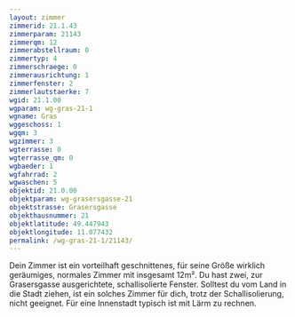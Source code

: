 ```yaml
---
layout: zimmer
zimmerid: 21.1.43
zimmerparam: 21143
zimmerqm: 12
zimmerabstellraum: 0
zimmertyp: 4
zimmerschraege: 0
zimmerausrichtung: 1
zimmerfenster: 2
zimmerlautstaerke: 7
wgid: 21.1.00
wgparam: wg-gras-21-1
wgname: Gras
wggeschoss: 1
wgqm: 3
wgzimmer: 3
wgterrasse: 0
wgterrasse_qm: 0
wgbaeder: 1
wgfahrrad: 2
wgwaschen: 5
objektid: 21.0.00
objektparam: wg-grasersgasse-21
objektstrasse: Grasersgasse
objekthausnummer: 21
objektlatitude: 49.447943
objektlongitude: 11.077432
permalink: /wg-gras-21-1/21143/
---
```

Dein Zimmer ist ein vorteilhaft geschnittenes, für seine Größe wirklich geräumiges, normales Zimmer mit insgesamt 12m². Du hast zwei, zur Grasersgasse ausgerichtete, schallisolierte Fenster. Solltest du vom Land in die Stadt ziehen, ist ein solches Zimmer für dich, trotz der Schallisolierung, nicht geeignet. Für eine Innenstadt typisch ist mit Lärm zu rechnen. 